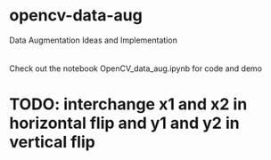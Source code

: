 # opencv-data-aug
Data Augmentation Ideas and Implementation
<br>
<br>
<br>
Check out the notebook OpenCV_data_aug.ipynb for code and demo


# TODO: interchange x1 and x2 in horizontal flip and y1 and y2 in vertical flip

